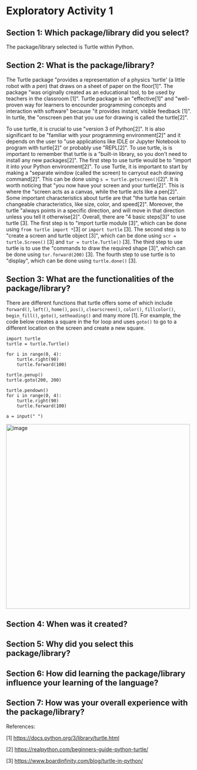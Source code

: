 # Exploratory Activity 1

## Section 1: Which package/library did you select?
   The package/library selected is Turtle within Python.
## Section 2:  What is the package/library?
   The Turtle package "provides a representation of a physics 'turtle' (a little robot with a pen) that draws on a sheet of paper on the floor[1]". The package "was originally created as an educational tool, to be used by teachers in the classroom [1]". Turtle package is an "effective[1]" and "well-proven way for learners to encounder programming concepts and interaction with software" because "it provides instant, visible feedback [1]". In turtle, the "onscreen pen that you use for drawing is called the turtle[2]". 
   
   To use turtle, it is crucial to use "version 3 of Python[2]". It is also significant to be "familiar with your programming environment[2]" and it depends on the user to "use applications like IDLE or Jupyter Notebook to program with turtle[2]" or probably use "REPL[2]". To use turtle, is is important to remember that turtle is a "built-in library, so you don't need to install any new packages[2]". The first step to use turtle would be to "import it into your Python environment[2]". To use Turtle, it is important to start by making a "separate window (called the screen) to carryout each drawing command[2]". This can be done using `s = turtle.getscreen()`[2]". It is worth noticing that "you now have your screen and your turtle[2]". This is where the "screen acts as a canvas, while the turtle acts like a pen[2]". Some important characteristics about turtle are that "the turtle has certain changeable characteristics, like size, color, and speed[2]". Moreover, the turtle "always points in a specific direction, and will move in that direction unless you tell it otherwise[2]".  Overall, there are "4 basic steps[3]" to use turtle [3]. The first step is to "import turtle module [3]", which can be done using `from turtle import *`[3] or `import turtle` [3]. The second step is to "create a screen and turtle object [3]", which can be done using `scr = turtle.Screen()` [3] and `tur = turtle.Turtle()` [3]. The third step to use turtle is to use the "commands to draw the required shape [3]", which can be done using `tur.forward(200)` [3]. The fourth step to use turtle is to "display", which can be done using `turtle.done()` [3].  

## Section 3: What are the functionalities of the package/library?
There are different functions that turtle offers some of which include `forward()`, `left()`, `home()`, `pos()`, `clearscreen()`, `color()`, `fillcolor()`, `begin_fill()`, `goto()`, `setheading()` and many more [1]. 
For example, the code below creates a square in the for loop and uses `goto()` to go to a different location on the screen and create a new square.
```
import turtle
turtle = turtle.Turtle()

for i in range(0, 4):
	turtle.right(90)
	turtle.forward(100)

turtle.penup()
turtle.goto(200, 200)

turtle.pendown()
for i in range(0, 4):
	turtle.right(90)
	turtle.forward(100)

a = input(" ")
```


<img width="500" alt="image" src="https://github.com/CS2613-WI24-FR01B/exploration-activity-1-invisible-wind-pavitra/assets/113079611/5d14ee82-a369-4c03-8760-7073efa50105">


## Section 4: When was it created?

## Section 5: Why did you select this package/library?

## Section 6: How did learning the package/library influence your learning of the language?

## Section 7: How was your overall experience with the package/library?






References:

[1] https://docs.python.org/3/library/turtle.html 

[2] https://realpython.com/beginners-guide-python-turtle/ 

[3] https://www.boardinfinity.com/blog/turtle-in-python/





















   
